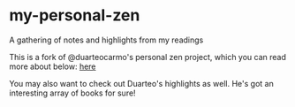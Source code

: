 # my-personal-zen
A gathering of notes and highlights from my readings

This is a fork of @duarteocarmo's personal zen project, which you can read more about below: [here](https://duarteocarmo.com/misc/2020/02/25/kindle-python.html)

You may also want to check out Duarteo's highlights as well. He's got an interesting array of books for sure!
